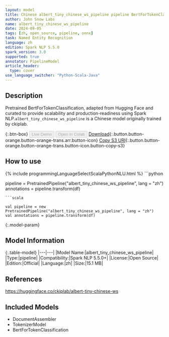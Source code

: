 ```yaml
---
layout: model
title: Chinese albert_tiny_chinese_ws_pipeline pipeline BertForTokenClassification from ckiplab
author: John Snow Labs
name: albert_tiny_chinese_ws_pipeline
date: 2024-09-05
tags: [zh, open_source, pipeline, onnx]
task: Named Entity Recognition
language: zh
edition: Spark NLP 5.5.0
spark_version: 3.0
supported: true
annotator: PipelineModel
article_header:
  type: cover
use_language_switcher: "Python-Scala-Java"
---
```


## Description

Pretrained BertForTokenClassification, adapted from Hugging Face and curated to provide scalability and production-readiness using Spark NLP.`albert_tiny_chinese_ws_pipeline` is a Chinese model originally trained by ckiplab.

{:.btn-box}
<button class="button button-orange" disabled>Live Demo</button>
<button class="button button-orange" disabled>Open in Colab</button>
[Download](https://s3.amazonaws.com/auxdata.johnsnowlabs.com/public/models/albert_tiny_chinese_ws_pipeline_zh_5.5.0_3.0_1725538822785.zip){:.button.button-orange.button-orange-trans.arr.button-icon}
[Copy S3 URI](s3://auxdata.johnsnowlabs.com/public/models/albert_tiny_chinese_ws_pipeline_zh_5.5.0_3.0_1725538822785.zip){:.button.button-orange.button-orange-trans.button-icon.button-copy-s3}

## How to use



<div class="tabs-box" markdown="1">
{% include programmingLanguageSelectScalaPythonNLU.html %}
```python

pipeline = PretrainedPipeline("albert_tiny_chinese_ws_pipeline", lang = "zh")
annotations =  pipeline.transform(df)   

```
```scala

val pipeline = new PretrainedPipeline("albert_tiny_chinese_ws_pipeline", lang = "zh")
val annotations = pipeline.transform(df)

```
</div>

{:.model-param}
## Model Information

{:.table-model}
|---|---|
|Model Name:|albert_tiny_chinese_ws_pipeline|
|Type:|pipeline|
|Compatibility:|Spark NLP 5.5.0+|
|License:|Open Source|
|Edition:|Official|
|Language:|zh|
|Size:|15.1 MB|

## References

https://huggingface.co/ckiplab/albert-tiny-chinese-ws

## Included Models

- DocumentAssembler
- TokenizerModel
- BertForTokenClassification